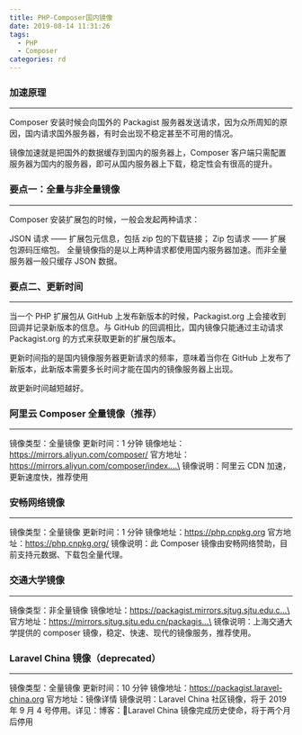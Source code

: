 ```yaml
---
title: PHP-Composer国内镜像
date: 2019-08-14 11:31:26
tags:
  - PHP
  - Composer
categories: rd
---
```

### 加速原理
***
Composer 安装时候会向国外的 Packagist 服务器发送请求，因为众所周知的原因，国内请求国外服务器，有时会出现不稳定甚至不可用的情况。

镜像加速就是把国外的数据缓存到国内的服务器上，Composer 客户端只需配置服务器为国内的服务器，即可从国内服务器上下载，稳定性会有很高的提升。

### 要点一：全量与非全量镜像
***
Composer 安装扩展包的时候，一般会发起两种请求：

JSON 请求 —— 扩展包元信息，包括 zip 包的下载链接；
Zip 包请求 —— 扩展包源码压缩包。
全量镜像指的是以上两种请求都使用国内服务器加速。而非全量服务器一般只缓存 JSON 数据。

### 要点二、更新时间
***
当一个 PHP 扩展包从 GitHub 上发布新版本的时候，Packagist.org 上会接收到回调并记录新版本的信息。与 GitHub 的回调相比，国内镜像只能通过主动请求 Packagist.org 的方式来获取更新的扩展包版本。

更新时间指的是国内镜像服务器更新请求的频率，意味着当你在 GitHub 上发布了新版本，此新版本需要多长时间才能在国内的镜像服务器上出现。

故更新时间越短越好。

### 阿里云 Composer 全量镜像（推荐）
***
镜像类型：全量镜像
更新时间：1 分钟
镜像地址：https://mirrors.aliyun.com/composer/
官方地址：https://mirrors.aliyun.com/composer/index....\
镜像说明：阿里云 CDN 加速，更新速度快，推荐使用

### 安畅网络镜像
***
镜像类型：全量镜像
更新时间：1 分钟
镜像地址：https://php.cnpkg.org
官方地址：https://php.cnpkg.org/
镜像说明：此 Composer 镜像由安畅网络赞助，目前支持元数据、下载包全量代理。

### 交通大学镜像
***
镜像类型：非全量镜像
镜像地址：https://packagist.mirrors.sjtug.sjtu.edu.c...\
官方地址：https://mirrors.sjtug.sjtu.edu.cn/packagis...\
镜像说明：上海交通大学提供的 composer 镜像，稳定、快速、现代的镜像服务，推荐使用。

### Laravel China 镜像（deprecated）
***
镜像类型：全量镜像
更新时间：10 分钟
镜像地址：https://packagist.laravel-china.org
官方地址：镜像详情
镜像说明：Laravel China 社区镜像，将于 2019 年 9 月 4 号停用。详见：博客：Laravel China 镜像完成历史使命，将于两个月后停用